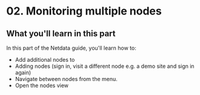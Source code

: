 # 02. Monitoring multiple nodes

## What you'll learn in this part

In this part of the Netdata guide, you'll learn how to:

-   Add additional nodes to
-   Adding nodes (sign in, visit a different node e.g. a demo site and sign in again)
-   Navigate between nodes from the menu.
-   Open the nodes view
